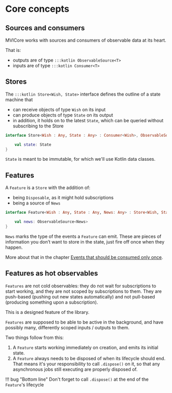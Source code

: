 # Core concepts

## Sources and consumers

MVICore works with sources and consumers of observable data at its heart.

That is:

- outputs are of type `:::kotlin ObservableSource<T>`
- inputs are of type `:::kotlin Consumer<T>`


## Stores

The `:::kotlin Store<Wish, State>` interface defines the outline of a state machine that
- can receive objects of type `Wish` on its input
- can produce objects of type `State` on its output
- in addition, it holds on to the latest `State`, which can be queried without subscribing to the Store

```kotlin
interface Store<Wish : Any, State : Any> : Consumer<Wish>, ObservableSource<State> {

    val state: State
}
```

`State` is meant to be immutable, for which we'll use Kotlin data classes.

## Features

A `Feature` is a `Store` with the addition of:

- being `Disposable`, as it might hold subscriptions
- being a source of `News`

```kotlin
interface Feature<Wish : Any, State : Any, News: Any> : Store<Wish, State>, Disposable {

    val news: ObservableSource<News>
}

```

`News` marks the type of the events a `Feature` can emit. These are pieces of information you don’t want to store in the state, just fire off once when they happen.

More about that in the chapter [Events that should be consumed only once](news.md).

## Features as hot observables

`Features` are not cold observables: they do not wait for subscriptions to start working, and they are not scoped by subscriptions to them. They are push-based (pushing out new states automatically) and not pull-based (producing something upon a subscription). 

This is a designed feature of the library.

`Features` are supposed to be able to be active in the background, and have possibly many, differently scoped inputs / outputs to them. 

Two things follow from this:

1. A `Feature` starts working immediately on creation, and emits its initial state.
2. A `Feature` always needs to be disposed of when its lifecycle should end. That means it's your responsibility to call `.dispose()` on it, so that any asynchronous jobs still executing are properly disposed of.

!!! bug "Bottom line"
    Don't forget to call `.dispose()` at the end of the `Feature`'s lifecycle
